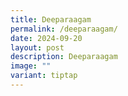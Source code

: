 ```yaml
---
title: Deeparaagam
permalink: /deeparaagam/
date: 2024-09-20
layout: post
description: Deeparaagam
image: ""
variant: tiptap
---
```

